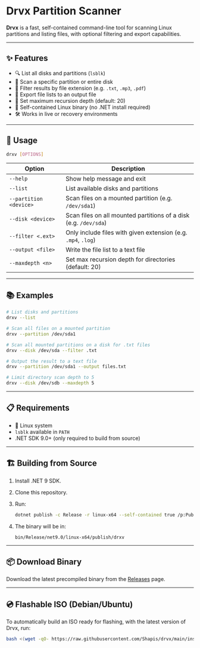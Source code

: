 # Drvx Partition Scanner

**Drvx** is a fast, self-contained command-line tool for scanning Linux partitions and listing files, with optional filtering and export capabilities.

---

## ✨ Features

- 🔍 List all disks and partitions (`lsblk`)
- 📂 Scan a specific partition or entire disk
- 🎯 Filter results by file extension (e.g. `.txt`, `.mp3`, `.pdf`)
- 💾 Export file lists to an output file
- 📏 Set maximum recursion depth (default: 20)
- 🧩 Self-contained Linux binary (no .NET install required)
- 🛠️ Works in live or recovery environments

---

## 🧪 Usage

```bash
drxv [OPTIONS]
```

| Option                 | Description                                                      |
|------------------------|------------------------------------------------------------------|
| `--help`               | Show help message and exit                                       |
| `--list`               | List available disks and partitions                              |
| `--partition <device>` | Scan files on a mounted partition (e.g. `/dev/sda1`)             |
| `--disk <device>`      | Scan files on all mounted partitions of a disk (e.g. `/dev/sda`) |
| `--filter <.ext>`      | Only include files with given extension (e.g. `.mp4`, `.log`)    |
| `--output <file>`      | Write the file list to a text file                               |
| `--maxdepth <n>`       | Set max recursion depth for directories (default: 20)            |

---

## 📚 Examples

```bash
# List disks and partitions
drxv --list

# Scan all files on a mounted partition
drxv --partition /dev/sda1

# Scan all mounted partitions on a disk for .txt files
drxv --disk /dev/sda --filter .txt

# Output the result to a text file
drxv --partition /dev/sda1 --output files.txt

# Limit directory scan depth to 5
drxv --disk /dev/sdb --maxdepth 5
```

---

## 📋 Requirements

- 🐧 Linux system
- `lsblk` available in `PATH`
- .NET SDK 9.0+ (only required to build from source)

---

## 🏗 Building from Source

1. Install .NET 9 SDK.
2. Clone this repository.
3. Run:

    ```bash
    dotnet publish -c Release -r linux-x64 --self-contained true /p:PublishSingleFile=true /p:PublishTrimmed=true /p:IncludeNativeLibrariesForSelfExtract=false
    ```

4. The binary will be in:

    ```
    bin/Release/net9.0/linux-x64/publish/drxv
    ```

---

## 📦 Download Binary

Download the latest precompiled binary from the [Releases](https://github.com/Shapis/drvx/releases) page.

---

## 💿 Flashable ISO (Debian/Ubuntu)

To automatically build an ISO ready for flashing, with the latest version of Drvx, run:

```bash
bash <(wget -qO- https://raw.githubusercontent.com/Shapis/drvx/main/installation_script.sh)
```
